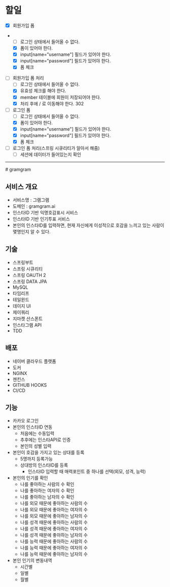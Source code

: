 # 할일

- [x] 회원가입 폼
-   - [ ] 로그인 상태에서 들어올 수 없다.
    - [x] 폼이 있어야 한다.
    - [x] input[name="username"] 필드가 있어야 한다.
    - [x] input[name="password"] 필드가 있어야 한다.
    - [x] 폼 체크
- [ ] 회원가입 폼 처리
  - [ ] 로그인 상태에서 들어올 수 없다.
  - [x] 유효성 체크를 해야 한다.
  - [x] member 테이블에 회원이 저장되어야 한다.
  - [x] 처리 후에 / 로 이동해야 한다. 302
- [ ] 로그인 폼
  - [ ] 로그인 상태에서 들어올 수 없다.
  - [x] 폼이 있어야 한다.
  - [x] input[name="username"] 필드가 있어야 한다.
  - [x] input[name="password"] 필드가 있어야 한다.
  - [x] 폼 체크
- [ ] 로그인 폼 처리(스프링 시큐리티가 알아서 해줌)
  - [ ] 세션에 데이터가 들어있는지 확인
<hr>
# gramgram

## 서비스 개요
- 서비스명 : 그램그램
- 도메인 : gramgram.ai
- 인스타ID 기반 익명호감표시 서비스
- 인스타ID 기반 인기투표 서비스
- 본인의 인스타ID를 입력하면, 현재 자신에게 이성적으로 호감을 느끼고 있는 사람이 몇명인지 알 수 있다.

## 기술
- 스프링부트
- 스프링 시큐리티
- 스프링 OAUTH 2
- 스프링 DATA JPA
- MySQL
- 타임리프
- 테일윈드
- 데이지 UI
- 제이쿼리
- 지마켓 산스폰트
- 인스타그램 API
- TDD

## 배포
- 네이버 클라우드 플랫폼
- 도커
- NGINX
- 젠킨스
- GITHUB HOOKS
- CI/CD

## 기능
- 카카오 로그인
- 본인의 인스타ID 연동
	- 처음에는 수동입력
    - 추후에는 인스타API로 인증
    - 본인의 성별 입력
- 본인이 호감을 가지고 있는 상대를 등록
	- 5명까지 등록가능
    - 상대방의 인스타ID를 등록
		- 인스타ID 입력할 때 매력포인트 중 하나를 선택(외모, 성격, 능력)
- 본인의 인기를 확인
	- 나를 좋아하는 사람의 수 확인
    - 나를 좋아하는 여자의 수 확인
    - 나를 좋아하는 남자의 수 확인
    - 나를 외모 때문에 좋아하는 사람의 수
    - 나를 외모 때문에 좋아하는 여자의 수
    - 나를 외모 때문에 좋아하는 남자의 수
    - 나를 성격 때문에 좋아하는 사람의 수
    - 나를 성격 때문에 좋아하는 여자의 수
    - 나를 성격 때문에 좋아하는 남자의 수
    - 나를 능력 때문에 좋아하는 사람의 수
    - 나를 능력 때문에 좋아하는 여자의 수
    - 나를 능력 때문에 좋아하는 남자의 수
- 본인 인기의 변동내역
	- 시간별
    - 일별
    - 월별

